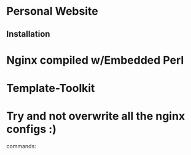 Personal Website
================

Installation
------------

# Nginx compiled w/Embedded Perl
# Template-Toolkit
# Try and not overwrite all the nginx configs :)

commands:
```sudo make install
